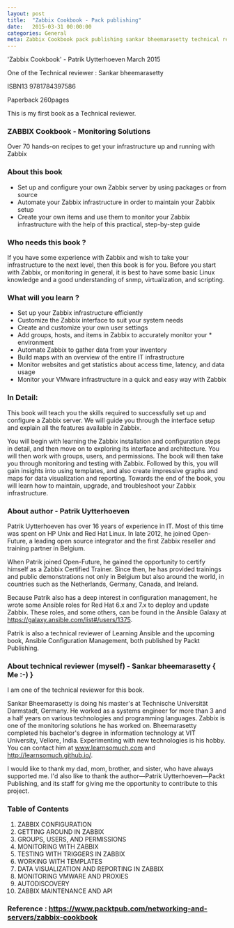 ```yaml
---
layout: post
title:  "Zabbix Cookbook - Pack publishing"
date:   2015-03-31 00:00:00
categories: General
meta: Zabbix Cookbook pack publishing sankar bheemarasetty technical reviewer
---
```


'Zabbix Cookbook' - Patrik Uytterhoeven March 2015

One of the Technical reviewer : Sankar bheemarasetty

ISBN13 9781784397586

Paperback 260pages

This is my first book as a Technical reviewer.


### ZABBIX Cookbook - Monitoring Solutions

Over 70 hands-on recipes to get your infrastructure up and running with Zabbix


### About this book

* Set up and configure your own Zabbix server by using packages or from source
* Automate your Zabbix infrastructure in order to maintain your Zabbix setup
* Create your own items and use them to monitor your Zabbix infrastructure with the help of this practical, step-by-step guide

### Who needs this book ?

If you have some experience with Zabbix and wish to take your infrastructure to the next level, then this book is for you. Before you start with Zabbix, or monitoring in general, it is best to have some basic Linux knowledge and a good understanding of snmp, virtualization, and scripting.

### What will you learn ?

* Set up your Zabbix infrastructure efficiently
* Customize the Zabbix interface to suit your system needs
* Create and customize your own user settings
* Add groups, hosts, and items in Zabbix to accurately monitor your * environment
* Automate Zabbix to gather data from your inventory
* Build maps with an overview of the entire IT infrastructure
* Monitor websites and get statistics about access time, latency, and data usage
* Monitor your VMware infrastructure in a quick and easy way with Zabbix

### In Detail:

This book will teach you the skills required to successfully set up and configure a Zabbix server. We will guide you through the interface setup and explain all the features available in Zabbix.

You will begin with learning the Zabbix installation and configuration steps in detail, and then move on to exploring its interface and architecture. You will then work with groups, users, and permissions. The book will then take you through monitoring and testing with Zabbix. Followed by this, you will gain insights into using templates, and also create impressive graphs and maps for data visualization and reporting. Towards the end of the book, you will learn how to maintain, upgrade, and troubleshoot your Zabbix infrastructure.


### About author - Patrik Uytterhoeven

Patrik Uytterhoeven has over 16 years of experience in IT. Most of this time was spent on HP Unix and Red Hat Linux. In late 2012, he joined Open-Future, a leading open source integrator and the first Zabbix reseller and training partner in Belgium.

When Patrik joined Open-Future, he gained the opportunity to certify himself as a Zabbix Certified Trainer. Since then, he has provided trainings and public demonstrations not only in Belgium but also around the world, in countries such as the Netherlands, Germany, Canada, and Ireland.

Because Patrik also has a deep interest in configuration management, he wrote some Ansible roles for Red Hat 6.x and 7.x to deploy and update Zabbix. These roles, and some others, can be found in the Ansible Galaxy at https://galaxy.ansible.com/list#/users/1375.

Patrik is also a technical reviewer of Learning Ansible and the upcoming book, Ansible Configuration Management, both published by Packt Publishing.

### About technical reviewer (myself) - Sankar bheemarasetty { Me :-) }

I am one of the technical reviewer for this book.

Sankar Bheemarasetty is doing his master's at Technische Universität Darmstadt, Germany. He worked as a systems engineer for more than 3 and a half years on various technologies and programming languages. Zabbix is one of the monitoring solutions he has worked on. Bheemarasetty completed his bachelor's degree in information technology at VIT University, Vellore, India. Experimenting with new technologies is his hobby. You can contact him at www.learnsomuch.com and http://learnsomuch.github.io/.


I would like to thank my dad, mom, brother, and sister, who have always supported me. I'd also like to thank the author—Patrik Uytterhoeven—Packt Publishing, and its staff for giving me the opportunity to contribute to this project.

### Table of Contents

1. ZABBIX CONFIGURATION
2. GETTING AROUND IN ZABBIX
3. GROUPS, USERS, AND PERMISSIONS
4. MONITORING WITH ZABBIX
5. TESTING WITH TRIGGERS IN ZABBIX
6. WORKING WITH TEMPLATES
7. DATA VISUALIZATION AND REPORTING IN ZABBIX
8. MONITORING VMWARE AND PROXIES
9. AUTODISCOVERY
10. ZABBIX MAINTENANCE AND API


### Reference : https://www.packtpub.com/networking-and-servers/zabbix-cookbook
